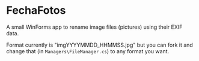 # FechaFotos

A small WinForms app to rename image files (pictures) using their EXIF data. 

Format currently is "imgYYYYMMDD_HHMMSS.jpg" but you can fork it and change that (in `Managers\FileManager.cs`) to any format you want.
